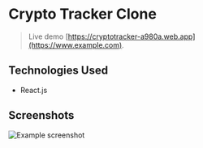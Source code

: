 # Crypto Tracker Clone
> Live demo [https://cryptotracker-a980a.web.app](https://www.example.com). <!-- If you have the project hosted somewhere, include the link here. -->

## Technologies Used
- React.js

## Screenshots
![Example screenshot](https://portfoliomohak.web.app/static/media/crypto_tracker.67cf2cdc.png)
<!-- If you have screenshots you'd like to share, include them here. -->



